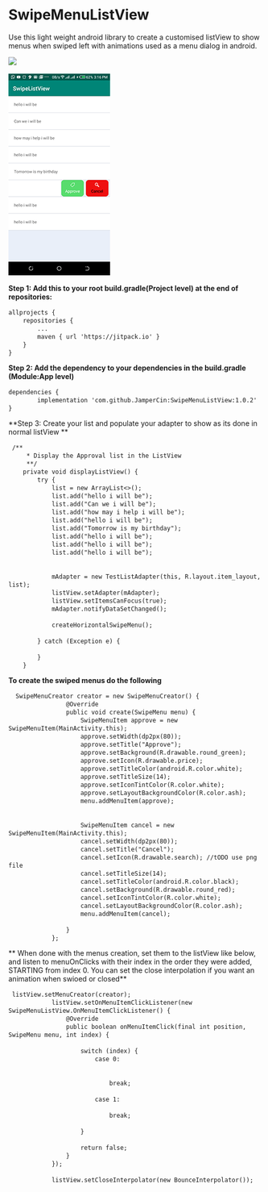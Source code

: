 # SwipeMenuListView
Use this light weight android library to create a customised listView to show menus when swiped left with animations used as a menu dialog in android.

[![](https://jitpack.io/v/JamperCin/SwipeMenuListView.svg)](https://jitpack.io/#JamperCin/SwipeMenuListView)

![alt text](https://github.com/JamperCin/SwipeMenuListView/blob/master/sample.png)

**Step 1: Add this to your root build.gradle(Project level) at the end of repositories:**

	allprojects {
		repositories {
			...
			maven { url 'https://jitpack.io' }
		}
	}
  
  **Step 2: Add the dependency to your dependencies in the build.gradle (Module:App level)**

	dependencies {
	        implementation 'com.github.JamperCin:SwipeMenuListView:1.0.2'
	}
  
 

**Step 3: Create your list and populate your adapter to show as its done in normal listView **
```
 /**
     * Display the Approval list in the ListView
     **/
    private void displayListView() {
        try {
            list = new ArrayList<>();
            list.add("hello i will be");
            list.add("Can we i will be");
            list.add("how may i help i will be");
            list.add("hello i will be");
            list.add("Tomorrow is my birthday");
            list.add("hello i will be");
            list.add("hello i will be");
            list.add("hello i will be");


            mAdapter = new TestListAdapter(this, R.layout.item_layout, list);
            listView.setAdapter(mAdapter);
            listView.setItemsCanFocus(true);
            mAdapter.notifyDataSetChanged();

            createHorizontalSwipeMenu();

        } catch (Exception e) {

        }
    }

```

**To create the swiped menus do the following**
```
  SwipeMenuCreator creator = new SwipeMenuCreator() {
                @Override
                public void create(SwipeMenu menu) {
                    SwipeMenuItem approve = new SwipeMenuItem(MainActivity.this);
                    approve.setWidth(dp2px(80));
                    approve.setTitle("Approve");
                    approve.setBackground(R.drawable.round_green);
                    approve.setIcon(R.drawable.price);
                    approve.setTitleColor(android.R.color.white);
                    approve.setTitleSize(14);
                    approve.setIconTintColor(R.color.white);
                    approve.setLayoutBackgroundColor(R.color.ash);
                    menu.addMenuItem(approve);


                    SwipeMenuItem cancel = new SwipeMenuItem(MainActivity.this);
                    cancel.setWidth(dp2px(80));
                    cancel.setTitle("Cancel");
                    cancel.setIcon(R.drawable.search); //tODO use png file
                    cancel.setTitleSize(14);
                    cancel.setTitleColor(android.R.color.black);
                    cancel.setBackground(R.drawable.round_red);
                    cancel.setIconTintColor(R.color.white);
                    cancel.setLayoutBackgroundColor(R.color.ash);
                    menu.addMenuItem(cancel);

                }
            };

```

** When done with the menus creation, set them to the listView like below, and listen to menuOnClicks with their index in the order they were added, STARTING from index 0. You can set the close interpolation if you want an animation when swioed or closed**
```
 listView.setMenuCreator(creator);
            listView.setOnMenuItemClickListener(new SwipeMenuListView.OnMenuItemClickListener() {
                @Override
                public boolean onMenuItemClick(final int position, SwipeMenu menu, int index) {

                    switch (index) {
                        case 0:


                            break;

                        case 1:

                            break;

                    }

                    return false;
                }
            });

            listView.setCloseInterpolator(new BounceInterpolator());
```
